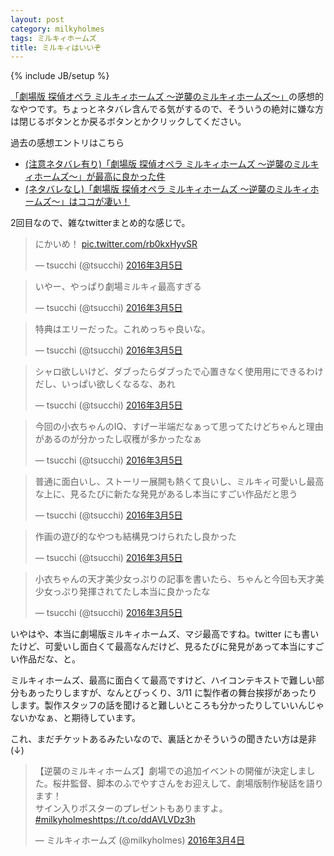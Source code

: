 ```yaml
---
layout: post
category: milkyholmes
tags: ミルキィホームズ
title: ミルキィはいいぞ
---
```

{% include JB/setup %}

[「劇場版 探偵オペラ ミルキィホームズ 〜逆襲のミルキィホームズ〜」](http://mh-movie.com/)の感想的なやつです。ちょっとネタバレ含んでる気がするので、そういうの絶対に嫌な方は閉じるボタンとか戻るボタンとかクリックしてください。

過去の感想エントリはこちら

+ [ (注意ネタバレ有り)「劇場版 探偵オペラ ミルキィホームズ 〜逆襲のミルキィホームズ〜」が最高に良かった件](/milkyholmes/2016/02/28/milkyholmes)
+ [(ネタバレなし)「劇場版 探偵オペラ ミルキィホームズ 〜逆襲のミルキィホームズ〜」はココが凄い！](/milkyholmes/2016/02/28/milky1)

2回目なので、雑なtwitterまとめ的な感じで。

<blockquote class="twitter-tweet" data-lang="ja"><p lang="ja" dir="ltr">にかいめ！ <a href="https://t.co/rb0kxHyvSR">pic.twitter.com/rb0kxHyvSR</a></p>&mdash; tsucchi (@tsucchi) <a href="https://twitter.com/tsucchi/status/706005235680964608">2016年3月5日</a></blockquote>
<script async src="//platform.twitter.com/widgets.js" charset="utf-8"></script>

<blockquote class="twitter-tweet" data-lang="ja"><p lang="ja" dir="ltr">いやー、やっぱり劇場ミルキィ最高すぎる</p>&mdash; tsucchi (@tsucchi) <a href="https://twitter.com/tsucchi/status/706032757445492736">2016年3月5日</a></blockquote>
<script async src="//platform.twitter.com/widgets.js" charset="utf-8"></script>

<blockquote class="twitter-tweet" data-lang="ja"><p lang="ja" dir="ltr">特典はエリーだった。これめっちゃ良いな。</p>&mdash; tsucchi (@tsucchi) <a href="https://twitter.com/tsucchi/status/706033505608663040">2016年3月5日</a></blockquote>
<script async src="//platform.twitter.com/widgets.js" charset="utf-8"></script>

<blockquote class="twitter-tweet" data-lang="ja"><p lang="ja" dir="ltr">シャロ欲しいけど、ダブったらダブったで心置きなく使用用にできるわけだし、いっぱい欲しくなるな、あれ</p>&mdash; tsucchi (@tsucchi) <a href="https://twitter.com/tsucchi/status/706033918571474945">2016年3月5日</a></blockquote>
<script async src="//platform.twitter.com/widgets.js" charset="utf-8"></script>

<blockquote class="twitter-tweet" data-lang="ja"><p lang="ja" dir="ltr">今回の小衣ちゃんのIQ、すげー半端だなぁって思ってたけどちゃんと理由があるのが分かったし収穫が多かったなぁ</p>&mdash; tsucchi (@tsucchi) <a href="https://twitter.com/tsucchi/status/706051681713139712">2016年3月5日</a></blockquote>
<script async src="//platform.twitter.com/widgets.js" charset="utf-8"></script>

<blockquote class="twitter-tweet" data-lang="ja"><p lang="ja" dir="ltr">普通に面白いし、ストーリー展開も熱くて良いし、ミルキィ可愛いし最高な上に、見るたびに新たな発見があるし本当にすごい作品だと思う</p>&mdash; tsucchi (@tsucchi) <a href="https://twitter.com/tsucchi/status/706052353464479744">2016年3月5日</a></blockquote>
<script async src="//platform.twitter.com/widgets.js" charset="utf-8"></script>

<blockquote class="twitter-tweet" data-lang="ja"><p lang="ja" dir="ltr">作画の遊び的なやつも結構見つけられたし良かった</p>&mdash; tsucchi (@tsucchi) <a href="https://twitter.com/tsucchi/status/706054064186896384">2016年3月5日</a></blockquote>
<script async src="//platform.twitter.com/widgets.js" charset="utf-8"></script>

<blockquote class="twitter-tweet" data-lang="ja"><p lang="ja" dir="ltr">小衣ちゃんの天才美少女っぷりの記事を書いたら、ちゃんと今回も天才美少女っぷり発揮されてたし本当に良かったな</p>&mdash; tsucchi (@tsucchi) <a href="https://twitter.com/tsucchi/status/706064172551790592">2016年3月5日</a></blockquote>
<script async src="//platform.twitter.com/widgets.js" charset="utf-8"></script>


いやはや、本当に劇場版ミルキィホームズ、マジ最高ですね。twitter にも書いたけど、可愛いし面白くて最高なんだけど、見るたびに発見があって本当にすごい作品だな、と。

ミルキィホームズ、最高に面白くて最高ですけど、ハイコンテキストで難しい部分もあったりしますが、なんとびっくり、3/11 に製作者の舞台挨拶があったりします。製作スタッフの話を聞けると難しいところも分かったりしていいんじゃないかなぁ、と期待しています。

これ、まだチケットあるみたいなので、裏話とかそういうの聞きたい方は是非(↓)

<blockquote class="twitter-tweet" data-lang="ja"><p lang="ja" dir="ltr">【逆襲のミルキィホームズ】劇場での追加イベントの開催が決定しました。桜井監督、脚本のふでやすさんをお迎えして、劇場版制作秘話を語ります！<br>サイン入りポスターのプレゼントもありますよ。 <a href="https://twitter.com/hashtag/milkyholmes?src=hash">#milkyholmes</a><a href="https://t.co/ddAVLVDz3h">https://t.co/ddAVLVDz3h</a></p>&mdash; ミルキィホームズ (@milkyholmes) <a href="https://twitter.com/milkyholmes/status/705704048712769536">2016年3月4日</a></blockquote>
<script async src="//platform.twitter.com/widgets.js" charset="utf-8"></script>
